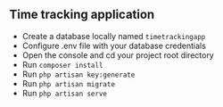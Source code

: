 ## Time tracking application

- Create a database locally named ``` timetrackingapp ```
- Configure .env file with your database credentials
- Open the console and cd your project root directory
- Run ``` composer install ```
- Run ``` php artisan key:generate ```
- Run ``` php artisan migrate ```
- Run ``` php artisan serve ```
